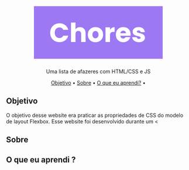 <h1 align="center"> <img src="./imgs/logo.svg" alt="chores" title="Luca's to-do list"> </h1>
<p align="center"> Uma lista de afazeres com HTML/CSS e JS</p>
<p align="center">
 <a href="#objetivo">Objetivo</a> •
  <a href="#sobre" >Sobre</a> •
   <a href="#aprendizado">O que eu aprendi?</a> •
</p>


<h2 id="objetivo"> Objetivo </h2>
<p> O objetivo desse website era praticar as propriedades de CSS do modelo de layout Flexbox. Esse website foi desenvolvido durante um <</p>

<h2 id="sobre"> Sobre </h2>
<p></p>

<h2 id="aprendizado"> O que eu aprendi ? </h2>
<p>
</p>

<p> </p>

